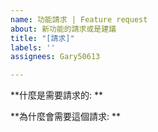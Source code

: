 ```yaml
---
name: 功能請求 | Feature request
about: 新功能的請求或是建議
title: "[請求]"
labels: ''
assignees: Gary50613

---
```


**什麼是需要請求的: **

**為什麼會需要這個請求: **
